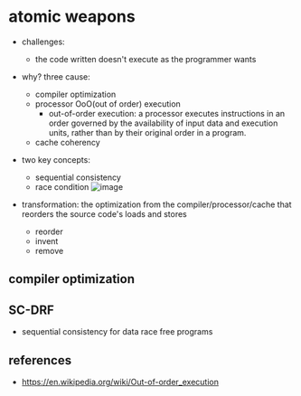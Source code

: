 # atomic weapons
* challenges:
    * the code written doesn't execute as the programmer wants
* why? three cause:
    * compiler optimization
    * processor OoO(out of order) execution
        * out-of-order execution: a processor executes instructions in an order governed by the availability of input data and execution units, rather than by their original order in a program.
    * cache coherency

* two key concepts:
    * sequential consistency
    * race condition
![image](https://github.com/lolyu/aoi/assets/35479537/687de69f-ca10-4104-ac66-e326f33b5902)

* transformation: the optimization from the compiler/processor/cache that reorders the source code's loads and stores
    * reorder
    * invent
    * remove


## compiler optimization

## SC-DRF
* sequential consistency for data race free programs
 

## references
* https://en.wikipedia.org/wiki/Out-of-order_execution
